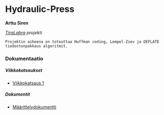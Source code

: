 # Hydraulic-Press
**Arttu Siren**

*[TiraLabra](https://github.com/TiraLabra/2019_4) projekti*

```
Projektin aiheena on toteuttaa Huffman coding, Lempel-Ziev ja DEFLATE tiedostonpakkaus algoritmit.
```

### Dokumentaatio
##### Viikkokatsaukset
- [Viikkokatsaus 1](./dokumentaatio/viikkoraportti1.md)

##### Dokumentit
- [Määrittelydokumentti](./dokumentaatio/maarittelydokumentti.md)
